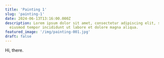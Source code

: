 ```yaml
---
title: 'Painting 1'
slug: 'painting-1'
date: 2024-06-13T13:16:00.000Z
description: Lorem ipsum dolor sit amet, consectetur adipiscing elit, sed do
  eiusmod tempor incididunt ut labore et dolore magna aliqua.
featured_image: '/img/painting-001.jpg'
draft: false
---
```


Hi, there.